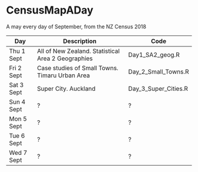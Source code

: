 # CensusMapADay
A may every day of September, from the NZ Census 2018

| Day         | Description | Code |
| ----------- | ----------- | ----------- |
| Thu 1 Sept  | All of New Zealand. Statistical Area 2 Geographies  | Day1_SA2_geog.R |
| Fri 2 Sept  | Case studies of Small Towns. Timaru Urban Area   | Day_2_Small_Towns.R |
| Sat 3 Sept  | Super City. Auckland  | Day_3_Super_Cities.R |
| Sun 4 Sept  | ?  |?  |
| Mon 5 Sept  | ?  |?  |
| Tue 6 Sept  | ?  |?  |
| Wed 7 Sept  | ?  |?  |
